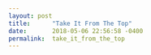 ```yaml
---
layout: post
title:      "Take It From The Top"
date:       2018-05-06 22:56:58 -0400
permalink:  take_it_from_the_top
---
```

